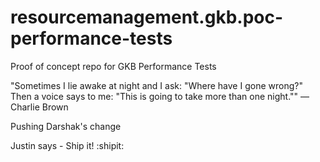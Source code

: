 # resourcemanagement.gkb.poc-performance-tests
Proof of concept repo for GKB Performance Tests

"Sometimes I lie awake at night and I ask: "Where have I gone wrong?" Then a voice says to me: "This is going to take more than one night."" — Charlie Brown

Pushing Darshak's change

Justin says - Ship it! :shipit:
